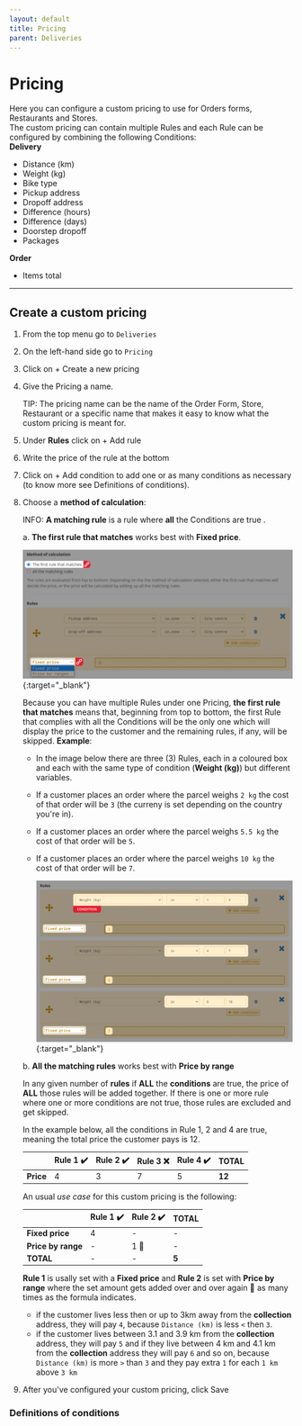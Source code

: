 ```yaml
---
layout: default
title: Pricing
parent: Deliveries
---
```


# Pricing

<div class="alert alert-info" role="alert">
Here you can configure a custom pricing to use for Orders forms, Restaurants and Stores.<br>
The custom pricing can contain multiple Rules and each Rule can be configured by combining the following Conditions:<br>
<strong>Delivery</strong>
<ul>
<li>Distance (km)</li>
<li>Weight (kg)</li>
<li>Bike type</li>
<li>Pickup address</li>
<li>Dropoff address</li>
<li>Difference (hours)</li>
<li>Difference (days)</li>
<li>Doorstep dropoff</li>
<li>Packages</li>
</ul>
<strong>Order</strong>
<ul>
<li>Items total</li>
</ul>
</div>

---

## Create a custom pricing
1. From the top menu go to `Deliveries`
2. On the left-hand side go to `Pricing`
3. Click on <span class="badge badge-success">+ Create a new pricing</span>
4. Give the Pricing a name.
   
   <span class="badge badge-info">TIP:</span><span> The pricing name can be the name of the Order Form, Store, Restaurant or a specific name that makes it easy to know what the custom pricing is meant for</span>.
5. Under **Rules** click on <span class="badge badge-success">+ Add rule</span>
6. Write the price of the rule at the bottom
7. Click on <span class="badge badge-warning">+ Add condition</span> to add one or as many conditions as necessary (to know more see Definitions of conditions).
8. Choose a **method of calculation**:
   
      <span class="badge badge-info">INFO: </span><span> <strong>A matching rule</strong> is a rule where <strong>all</strong> the Conditions are true </span>.
   
   a. **The first rule that matches** works best with **Fixed price**.

      [![](/assets/images/pricingFirstRulePlusFixedPrice.png)](/assets/images/pricingFirstRulePlusFixedPrice.png){:target="\_blank"}

    Because you can have multiple Rules under one Pricing, **the first rule that matches** means that, beginning from top to bottom, the first Rule that complies with all the Conditions will be the only one which will display the price to the customer and the remaining rules, if any, will be skipped.
    **Example**:
     - In the image below there are three (3) Rules, each in a coloured box and each with the same type of condition (**Weight (kg)**) but different variables.
     - If a customer places an order where the parcel weighs `2 kg` the cost of that order will be `3` (the curreny is set depending on the country you're in).
     - If a customer places an order where the parcel weighs `5.5 kg` the cost of that order will be `5`.
     - If a customer places an order where the parcel weighs `10 kg` the cost of that order will be `7`.
  
         [![](/assets/images/pricingFirstMatchingRule.png)](/assets/images/pricingFirstMatchingRule.png){:target="\_blank"}  


    b. **All the matching rules** works best with **Price by range**

      In any given number of **rules** if **ALL** the **conditions** are true, the price of **ALL** those rules will be added together. If there is one or more rule where one or more conditions are not true, those rules are excluded and get skipped.

      In the example below, all the conditions in Rule 1, 2 and 4 are true, meaning the total price the customer pays is 12.

      |           | Rule 1 ✔️ | Rule 2 ✔️ | Rule 3 ❌ | Rule 4 ✔️ | TOTAL  |
      | --------- | -------- | -------- | -------- | -------- | ------ |
      | **Price** | 4        | 3        | 7        | 5        | **12** |

      An usual *use case* for this custom pricing is the following:

      |                    | Rule 1 ✔️ | Rule 2 ✔️ | TOTAL |
      | ------------------ | -------- | -------- | ----- |
      | **Fixed price**    | 4        | -        | -     |
      | **Price by range** | -        | 1 🔄      | -     |
      | **TOTAL**          | -        | -        | **5** |

      **Rule 1** is usally set with a **Fixed price** and **Rule 2** is set with **Price by range** where the set amount gets added over and over again 🔄 as many times as the formula indicates.

      - if the customer lives less then or up to 3km away from the **collection** address, they will pay `4`, because `Distance (km)` is less `<` then `3`.
      - if the customer lives between 3.1 and 3.9 km from the **collection** address, they will pay `5` and if they live between 4 km and 4.1 km from the **collection** address they will pay `6` and so on, because `Distance (km)` is more `>` than `3` and they pay extra `1` for each `1 km` above `3 km`
      

 



9.  After you've configured your custom pricing, click <span class="badge badge-primary">Save</span>


### Definitions of conditions







